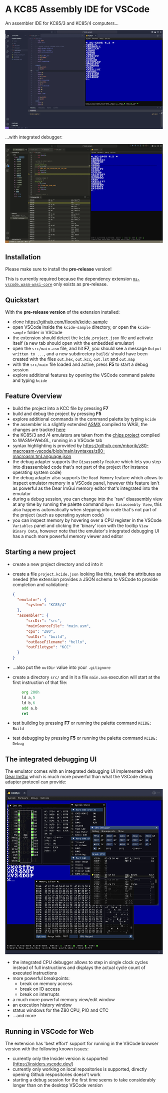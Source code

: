 # A KC85 Assembly IDE for VSCode

An assembler IDE for KC85/3 and KC85/4 computers...

![screenshot-1](/screenshots/vscode-kcide-1.webp)

...with integrated debugger:

![screenshot-3](/screenshots/vscode-kcide-3.webp)

## Installation

Please make sure to install the **pre-release** version!

This is currently required because the dependency extension [`ms-vscode.wasm-wasi-core`](https://marketplace.visualstudio.com/items?itemName=ms-vscode.wasm-wasi-core)
only exists as pre-release.

## Quickstart

With the **pre-release version** of the extension installed:

- clone https://github.com/floooh/kcide-sample
- open VSCode inside the `kcide-sample` directory, or open the `kcide-sample`
  folder in VSCode
- the extension should detect the `kcide.project.json` file and activate itself
  (a new tab should open with the embedded emulator)
- open the `src/main.asm` file, and hit **F7**, you should see a message
  `Output written to ...`, and a new subdirectory `build/` should have been
  created with the files `out.hex`, `out.kcc`, `out.lst` and `out.map`
- with the `src/main` file loaded and active, press **F5** to start a debug session
- explore additional features by opening the VSCode command palette and typing `kcide`

## Feature Overview

- build the project into a KCC file by pressing **F7**
- build and debug the project by pressing **F5**
- explore additional commands in the command palette by typing `kcide`
- the assembler is a slightly extended [ASMX](http://svn.xi6.com/svn/asmx/branches/2.x/asmx-doc.html) compiled to WASI, the changes are tracked [here](https://github.com/floooh/easmx)
- the KC85/3 and /4 emulators are taken from the [chips project](https://floooh.github.io/tiny8bit/) compiled to WASM+WebGL, running in a VSCode tab
- syntax highlighting is provided by https://github.com/mborik/z80-macroasm-vscode/blob/main/syntaxes/z80-macroasm.tmLanguage.json
- the debug adapter supports the `Disassembly` feature which lets
you step into disassembled code that's not part of the project
(for instance operating system code)
- the debug adapter also supports the `Read Memory` feature which
allows to inspect emulator memory in a VSCode panel, however this
feature isn't as powerful as the Dear ImGui memory editor that's
integrated into the emulator
- during a debug session, you can change into the 'raw' disassembly view at any time by running the palette command `Open Disassembly View`, this also happens automatically when stepping into code
that's not part of the project (such as operating system code)
- you can inspect memory by hovering over a CPU register in the VSCode `Variables` panel and clicking
the 'binary' icon with the tooltip `View Binary Data`, however note that the emulator's integrated
debugging UI has a much more powerful memory viewer and editor

## Starting a new project

- create a new project directory and cd into it
- create a file `project.kcide.json` looking like this, tweak the attributes as needed (the extension provides a JSON schema to VSCode to provide completion and validation):

  ```json
  {
    "emulator": {
        "system": "KC85/4"
    },
    "assembler": {
        "srcDir": "src",
        "mainSourceFile": "main.asm",
        "cpu": "Z80",
        "outDir": "build",
        "outBaseFilename": "hello",
        "outFiletype": "KCC"
    }
  }
  ```
- ...also put the `outDir` value into your `.gitignore`
- create a directory `src/` and in it a file `main.asm` execution will start
  at the first instruction of that file:

  ```asm
      org 200h
      ld a,5
      ld b,6
      add a,b
      ret
  ```

- test building by pressing **F7** or running the palette command `KCIDE: Build`
- test debugging by pressing **F5** or running the palette command `KCIDE: Debug`

## The integrated debugging UI

The emulator comes with an integrated debugging UI implemented with [Dear ImGui](https://github.com/ocornut/imgui) which is much more powerful than what the VSCode debug adapter protocol can provide:

![screenshot-2](/screenshots/vscode-kcide-2.webp)

- the integrated CPU debugger allows to step in single clock cycles instead of full instructions
  and displays the actual cycle count of executed instructions
- more powerful breakpoints:
  - break on memory access
  - break on IO access
  - break on interrupts
- a much more powerful memory view/edit window
- an execution history window
- status windows for the Z80 CPU, PIO and CTC
- ...and more

## Running in VSCode for Web

The extension has 'best effort' support for running in the VSCode browser version with the
following known issues:

- currently only the Insider version is supported (https://insiders.vscode.dev/)
- currently only working on local repositories is supported, directly opening
Github respositories doesn't work
- starting a debug session for the first time seems to take considerably longer
than on the desktop VSCode version
